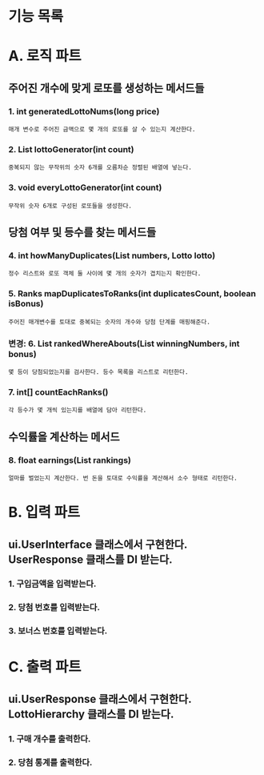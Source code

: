 # 기능 목록

# A. 로직 파트

## 주어진 개수에 맞게 로또를 생성하는 메서드들

### 1. int generatedLottoNums(long price)

``매개 변수로 주어진 금액으로 몇 개의 로또를 살 수 있는지 계산한다.``

### 2. List<Integer> lottoGenerator(int count)

``중복되지 않는 무작위의 숫자 6개를 오름차순 정렬된 배열에 넣는다.``

### 3. void everyLottoGenerator(int count)

``무작위 숫자 6개로 구성된 로또들을 생성한다.``

## 당첨 여부 및 등수를 찾는 메서드들

### 4. int howManyDuplicates(List<Integer> numbers, Lotto lotto)

``정수 리스트와 로또 객체 둘 사이에 몇 개의 숫자가 겹치는지 확인한다.``

### 5. Ranks mapDuplicatesToRanks(int duplicatesCount, boolean isBonus)

``주어진 매개변수를 토대로 중복되는 숫자의 개수와 당첨 단계를 매핑해준다.``

### 변경: 6. List<Ranks> rankedWhereAbouts(List<Integer> winningNumbers, int bonus)

``몇 등이 당첨되었는지를 검사한다. 등수 목록을 리스트로 리턴한다.``

[//]: # (클래스로 빼야 하는지 여부를 생각해본다.)

### 7. int[] countEachRanks()

``각 등수가 몇 개씩 있는지를 배열에 담아 리턴한다.``

## 수익률을 계산하는 메서드

### 8. float earnings(List<Ranks> rankings)

``얼마를 벌었는지 계산한다. 번 돈을 토대로 수익률을 계산해서 소수 형태로 리턴한다.``

# B. 입력 파트

## ui.UserInterface 클래스에서 구현한다. UserResponse 클래스를 DI 받는다.

### 1. 구입금액을 입력받는다.

### 2. 당첨 번호를 입력받는다.

### 3. 보너스 번호를 입력받는다.

# C. 출력 파트

## ui.UserResponse 클래스에서 구현한다. LottoHierarchy 클래스를 DI 받는다.

### 1. 구매 개수를 출력한다.

### 2. 당첨 통계를 출력한다.